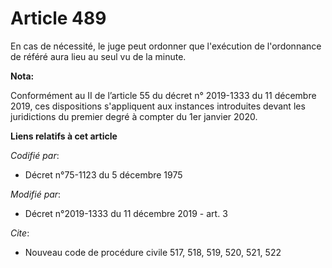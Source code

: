# Article 489

En cas de nécessité, le juge peut ordonner que l'exécution de l'ordonnance de référé aura lieu au seul vu de la minute.

**Nota:**

Conformément au II de l’article 55 du décret n° 2019-1333 du 11 décembre 2019, ces dispositions s'appliquent aux instances
introduites devant les juridictions du premier degré à compter du 1er janvier 2020.

**Liens relatifs à cet article**

_Codifié par_:

  - Décret n°75-1123 du 5 décembre 1975

_Modifié par_:

  - Décret n°2019-1333 du 11 décembre 2019 - art. 3

_Cite_:

  - Nouveau code de procédure civile 517, 518, 519, 520, 521, 522
